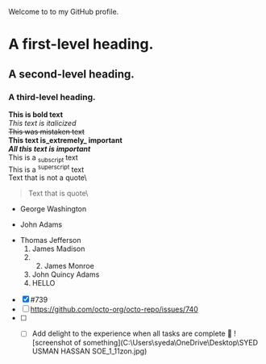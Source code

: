 Welcome to to my GitHub profile.
# A first-level heading.
## A second-level heading.
### A third-level heading.
**This is bold text**\
_This text is italicized_\
~~This was mistaken text~~\
**This text is_extremely_ important**\
***All this text is important***\
This is a <sub>subscript </sub> text\
This is a <sup>superscript</sup> text\
Text that is not a quote\
> Text that is quote\
- George Washington
* John Adams
+ Thomas Jefferson
  1. James Madison
  2.  2. James Monroe
  3. John Quincy Adams
  1. HELLO
- [x] #739
- [ ] https://github.com/octo-org/octo-repo/issues/740
- [ ]  - [ ] Add delight to the experience when all tasks are
complete :tada:
![screenshot of something](C:\Users\syeda\OneDrive\Desktop\SYED USMAN HASSAN SOE_1_11zon.jpg)

